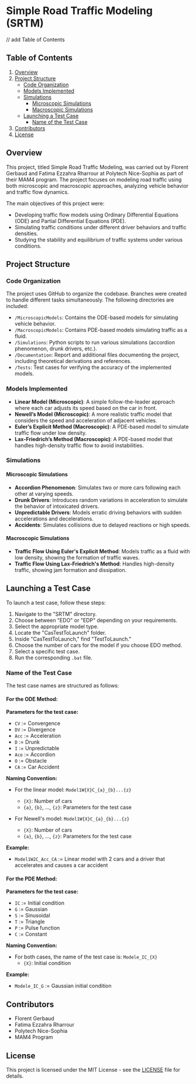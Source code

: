 # Simple Road Traffic Modeling (SRTM)

// add Table of Contents
## Table of Contents
1. [Overview](#overview)
2. [Project Structure](#project-structure)
    - [Code Organization](#code-organization)
    - [Models Implemented](#models-implemented)
    - [Simulations](#simulations)
        - [Microscopic Simulations](#microscopic-simulations)
        - [Macroscopic Simulations](#macroscopic-simulations)
    - [Launching a Test Case](#launching-a-test-case)
        - [Name of the Test Case](#name-of-the-test-case)
3. [Contributors](#contributors)
4. [License](#license)
      

## Overview
This project, titled Simple Road Traffic Modeling, was carried out by Florent Gerbaud and Fatima Ezzahra Rharrour at Polytech Nice-Sophia as part of their MAM4 program. The project focuses on modeling road traffic using both microscopic and macroscopic approaches, analyzing vehicle behavior and traffic flow dynamics.

The main objectives of this project were:
- Developing traffic flow models using Ordinary Differential Equations (ODE) and Partial Differential Equations (PDE).
- Simulating traffic conditions under different driver behaviors and traffic densities.
- Studying the stability and equilibrium of traffic systems under various conditions.

## Project Structure

### Code Organization
The project uses GitHub to organize the codebase. Branches were created to handle different tasks simultaneously. The following directories are included:
- `/MicroscopicModels`: Contains the ODE-based models for simulating vehicle behavior.
- `/MacroscopicModels`: Contains PDE-based models simulating traffic as a fluid.
- `/Simulations`: Python scripts to run various simulations (accordion phenomenon, drunk drivers, etc.).
- `/Documentation`: Report and additional files documenting the project, including theoretical derivations and references.
- `/Tests`: Test cases for verifying the accuracy of the implemented models.

### Models Implemented
- **Linear Model (Microscopic)**: A simple follow-the-leader approach where each car adjusts its speed based on the car in front.
- **Newell’s Model (Microscopic)**: A more realistic traffic model that considers the speed and acceleration of adjacent vehicles.
- **Euler’s Explicit Method (Macroscopic)**: A PDE-based model to simulate traffic flow under low density.
- **Lax-Friedrich’s Method (Macroscopic)**: A PDE-based model that handles high-density traffic flow to avoid instabilities.

### Simulations

#### Microscopic Simulations
- **Accordion Phenomenon**: Simulates two or more cars following each other at varying speeds.
- **Drunk Drivers**: Introduces random variations in acceleration to simulate the behavior of intoxicated drivers.
- **Unpredictable Drivers**: Models erratic driving behaviors with sudden accelerations and decelerations.
- **Accidents**: Simulates collisions due to delayed reactions or high speeds.

#### Macroscopic Simulations
- **Traffic Flow Using Euler's Explicit Method**: Models traffic as a fluid with low density, showing the formation of traffic waves.
- **Traffic Flow Using Lax-Friedrich's Method**: Handles high-density traffic, showing jam formation and dissipation.

## Launching a Test Case

To launch a test case, follow these steps:

1. Navigate to the "SRTM" directory.
2. Choose between "EDO" or "EDP" depending on your requirements.
3. Select the appropriate model type.
4. Locate the "CasTestToLaunch" folder.
5. Inside "CasTestToLaunch," find "TestToLaunch."
6. Choose the number of cars for the model if you choose EDO method.
7. Select a specific test case.
8. Run the corresponding `.bat` file.

### Name of the Test Case

The test case names are structured as follows:

#### For the ODE Method:

**Parameters for the test case:**
- `CV` := Convergence
- `DV` := Divergence
- `Acc` := Acceleration
- `D` := Drunk
- `I` := Unpredictable
- `Aco` := Accordion
- `O` := Obstacle
- `CA` := Car Accident

**Naming Convention:**
- For the linear model: `Model1W{X}C_{a}_{b}...{z}`
  - `{X}`: Number of cars
  - `{a}`, `{b}`, ..., `{z}`: Parameters for the test case

- For Newell's model: `Model1W{X}C_{a}_{b}...{z}`
  - `{X}`: Number of cars
  - `{a}`, `{b}`, ..., `{z}`: Parameters for the test case

**Example:**

- `Model1W2C_Acc_CA` := Linear model with 2 cars and a driver that accelerates and causes a car accident

#### For the PDE Method:

**Parameters for the test case:**
- `IC` := Initial condition
- `G` := Gaussian
- `S` := Sinusoidal
- `T` := Triangle
- `P` := Pulse function
- `C` := Constant

**Naming Convention:**
- For both cases, the name of the test case is: `Modele_IC_{X}`
  - `{X}`: Initial condition

**Example:**
- `Modele_IC_G` := Gaussian initial condition

## Contributors

- Florent Gerbaud
- Fatima Ezzahra Rharrour
- Polytech Nice-Sophia
- MAM4 Program


## License

This project is licensed under the MIT License - see the [LICENSE](LICENSE) file for details.

